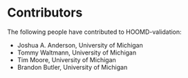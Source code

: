 # Contributors

The following people have contributed to HOOMD-validation:

* Joshua A. Anderson, University of Michigan
* Tommy Waltmann, University of Michigan
* Tim Moore, University of Michigan
* Brandon Butler, University of Michigan
